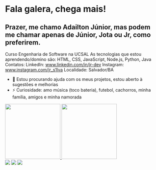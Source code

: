 # Fala galera, chega mais!
## Prazer, me chamo Adailton Júnior, mas podem me chamar apenas de Júnior, Jota ou Jr, como preferirem.

Curso Engenharia de Software na UCSAL
As tecnologias que estou aprendendo/domino são: HTML, CSS, JavaScript, Node.js, Python, Java
Contatos:
LinkedIn: www.linkedin.com/in/jr-dev
Instagram: www.instagram.com/jr_s1lva
Localidade: Salvador/BA

- 🤔 Estou procurando ajuda com os meus projetos, estou aberto à sugestões e melhorias
- ⚡ Curiosidade: amo música (toco bateria), futebol, cachorros, minha família, amigos e minha namorada

<div>
<a href="https://github.com/jrs1lva">
<img loading="lazy" height="180em" src="https://github-readme-stats.vercel.app/api/top-langs/?username=jrs1lva&layout=compact&langs_count=7&theme=dracula"/>
<img loading="lazy" height="180em" src="https://github-readme-stats.vercel.app/api?username=jrs1lva&show_icons=true&theme=dracula&include_all_commits=true&count_private=true"/>
</div>

<div>
<a href="https://instagram.com/jr_s1lva" target="_blank"><img loading="lazy" src="https://img.shields.io/badge/-Instagram-%23E4405F?style=for-the-badge&logo=instagram&logoColor=white" target="_blank"></a>
<a href="https://www.linkedin.com/in/jr-dev" target="_blank"><img loading="lazy" src="https://img.shields.io/badge/-LinkedIn-%230077B5?style=for-the-badge&logo=linkedin&logoColor=white" target="_blank"></a>
<a href = "mailto:contato@adailtonjunior0604@gmail.com"><img loading="lazy" src="https://img.shields.io/badge/Gmail-D14836?style=for-the-badge&logo=gmail&logoColor=white" target="_blank"></a>
</div>
